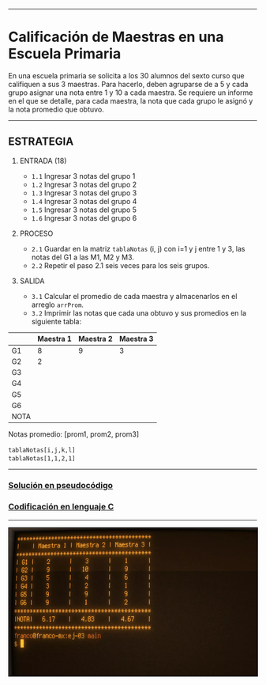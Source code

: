 ***

# Calificación de Maestras en una Escuela Primaria

En una escuela primaria se solicita a los 30 alumnos del sexto curso que 
califiquen a sus 3 maestras. Para hacerlo, deben agruparse de a 5 y cada grupo 
asignar una nota entre 1 y 10 a cada maestra. Se requiere un informe en el que 
se detalle, para cada maestra, la nota que cada grupo le asignó y la nota 
promedio que obtuvo.

***

## ESTRATEGIA

1. ENTRADA (18)
    - `1.1` Ingresar 3 notas del grupo 1
    - `1.2` Ingresar 3 notas del grupo 2
    - `1.3` Ingresar 3 notas del grupo 3
    - `1.4` Ingresar 3 notas del grupo 4
    - `1.5` Ingresar 3 notas del grupo 5
    - `1.6` Ingresar 3 notas del grupo 6

2. PROCESO
   - `2.1` Guardar en la matriz `tablaNotas` (i, j) con i=1 y j entre 1 y 3, las 
   notas del G1 a las M1, M2 y M3.
   - `2.2` Repetir el paso 2.1 seis veces para los seis grupos.

3. SALIDA
   - `3.1` Calcular el promedio de cada maestra y almacenarlos en el arreglo 
   `arrProm`.
   - `3.2` Imprimir las notas que cada una obtuvo y sus promedios en la 
   siguiente tabla:

  |     | Maestra 1 | Maestra 2 | Maestra 3 |
  |-----|-----------|-----------|-----------|
  | G1  |     8     |     9     |     3     |
  | G2  |     2     |           |           |
  | G3  |           |           |           |
  | G4  |           |           |           |
  | G5  |           |           |           |
  | G6  |           |           |           |
  | NOTA|           |           |           |
  
  Notas promedio: [prom1, prom2, prom3]
  
`tablaNotas[i,j,k,l]`  
`tablaNotas[1,1,2,1]`


***
### [Solución en pseudocódigo](./encuesta_alumnos.pseudo)

### [Codificación en lenguaje C](./encuesta_alumnos.c)
***

<a href="#"
   title="Captura del output en la terminal del ejercicio">
  <img src="../../../../assets/images/thumbnail-tp1-parte1-ej3-pseudo-y-C.webp"
       alt="Captura del output en la terminal del ejercicio"
       width="555" height="300"
       style="border: 1px solid black; text-align: center;">
</a>
